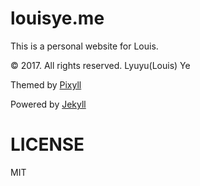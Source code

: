 # louisye.me

This is a personal website for Louis.

© 2017. All rights reserved. Lyuyu(Louis) Ye

Themed by [Pixyll](https://github.com/johnotander/pixyll)

Powered by [Jekyll](<a href="https://jekyllrb.com/">)

# LICENSE

MIT
